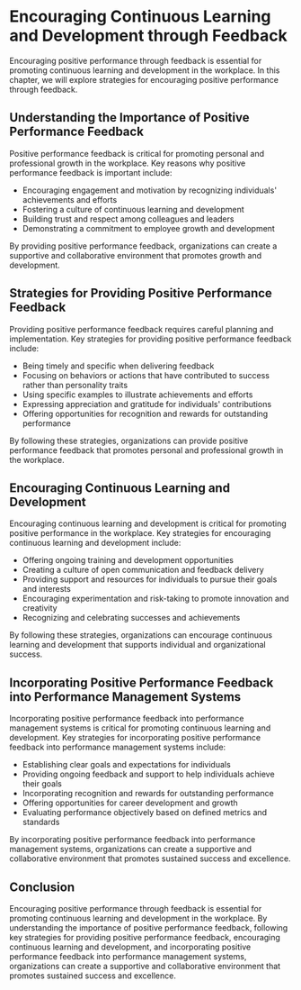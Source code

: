 Encouraging Continuous Learning and Development through Feedback
==============================================================================================================================

Encouraging positive performance through feedback is essential for promoting continuous learning and development in the workplace. In this chapter, we will explore strategies for encouraging positive performance through feedback.

Understanding the Importance of Positive Performance Feedback
-------------------------------------------------------------

Positive performance feedback is critical for promoting personal and professional growth in the workplace. Key reasons why positive performance feedback is important include:

* Encouraging engagement and motivation by recognizing individuals' achievements and efforts
* Fostering a culture of continuous learning and development
* Building trust and respect among colleagues and leaders
* Demonstrating a commitment to employee growth and development

By providing positive performance feedback, organizations can create a supportive and collaborative environment that promotes growth and development.

Strategies for Providing Positive Performance Feedback
------------------------------------------------------

Providing positive performance feedback requires careful planning and implementation. Key strategies for providing positive performance feedback include:

* Being timely and specific when delivering feedback
* Focusing on behaviors or actions that have contributed to success rather than personality traits
* Using specific examples to illustrate achievements and efforts
* Expressing appreciation and gratitude for individuals' contributions
* Offering opportunities for recognition and rewards for outstanding performance

By following these strategies, organizations can provide positive performance feedback that promotes personal and professional growth in the workplace.

Encouraging Continuous Learning and Development
-----------------------------------------------

Encouraging continuous learning and development is critical for promoting positive performance in the workplace. Key strategies for encouraging continuous learning and development include:

* Offering ongoing training and development opportunities
* Creating a culture of open communication and feedback delivery
* Providing support and resources for individuals to pursue their goals and interests
* Encouraging experimentation and risk-taking to promote innovation and creativity
* Recognizing and celebrating successes and achievements

By following these strategies, organizations can encourage continuous learning and development that supports individual and organizational success.

Incorporating Positive Performance Feedback into Performance Management Systems
-------------------------------------------------------------------------------

Incorporating positive performance feedback into performance management systems is critical for promoting continuous learning and development. Key strategies for incorporating positive performance feedback into performance management systems include:

* Establishing clear goals and expectations for individuals
* Providing ongoing feedback and support to help individuals achieve their goals
* Incorporating recognition and rewards for outstanding performance
* Offering opportunities for career development and growth
* Evaluating performance objectively based on defined metrics and standards

By incorporating positive performance feedback into performance management systems, organizations can create a supportive and collaborative environment that promotes sustained success and excellence.

Conclusion
----------

Encouraging positive performance through feedback is essential for promoting continuous learning and development in the workplace. By understanding the importance of positive performance feedback, following key strategies for providing positive performance feedback, encouraging continuous learning and development, and incorporating positive performance feedback into performance management systems, organizations can create a supportive and collaborative environment that promotes sustained success and excellence.
